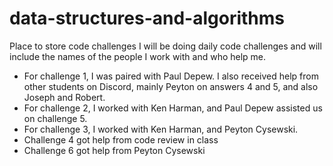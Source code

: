 # data-structures-and-algorithms
Place to store code challenges
I will be doing daily code challenges and will include the names of the people I work with and who help me.
- For challenge 1, I was paired with Paul Depew. I also received help from other students on Discord, mainly Peyton on answers 4 and 5, and also Joseph and Robert.  
- For challenge 2, I worked with Ken Harman, and Paul Depew assisted us on challenge 5.
- For challenge 3, I worked with Ken Harman, and Peyton Cysewski.
- Challenge 4 got help from code review in class
- Challenge 6 got help from Peyton Cysewski
